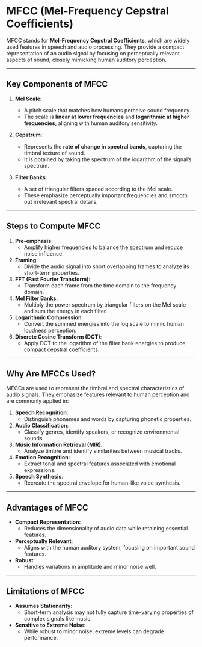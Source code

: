 # MFCC (Mel-Frequency Cepstral Coefficients)

MFCC stands for **Mel-Frequency Cepstral Coefficients**, which are widely used features in speech and audio processing. They provide a compact representation of an audio signal by focusing on perceptually relevant aspects of sound, closely mimicking human auditory perception.

---
## Key Components of MFCC

1. **Mel Scale**:
   - A pitch scale that matches how humans perceive sound frequency.
   - The scale is **linear at lower frequencies** and **logarithmic at higher frequencies**, aligning with human auditory sensitivity.

2. **Cepstrum**:
   - Represents the **rate of change in spectral bands**, capturing the timbral texture of sound.
   - It is obtained by taking the spectrum of the logarithm of the signal’s spectrum.

3. **Filter Banks**:
   - A set of triangular filters spaced according to the Mel scale.
   - These emphasize perceptually important frequencies and smooth out irrelevant spectral details.

---

## Steps to Compute MFCC

1. **Pre-emphasis**:
   - Amplify higher frequencies to balance the spectrum and reduce noise influence.
2. **Framing**:
   - Divide the audio signal into short overlapping frames to analyze its short-term properties.
3. **FFT (Fast Fourier Transform)**:
   - Transform each frame from the time domain to the frequency domain.
4. **Mel Filter Banks**:
   - Multiply the power spectrum by triangular filters on the Mel scale and sum the energy in each filter.
5. **Logarithmic Compression**:
   - Convert the summed energies into the log scale to mimic human loudness perception.
6. **Discrete Cosine Transform (DCT)**:
   - Apply DCT to the logarithm of the filter bank energies to produce compact cepstral coefficients.

---

## Why Are MFCCs Used?

MFCCs are used to represent the timbral and spectral characteristics of audio signals. They emphasize features relevant to human perception and are commonly applied in:

1. **Speech Recognition**:
   - Distinguish phonemes and words by capturing phonetic properties.
2. **Audio Classification**:
   - Classify genres, identify speakers, or recognize environmental sounds.
3. **Music Information Retrieval (MIR)**:
   - Analyze timbre and identify similarities between musical tracks.
4. **Emotion Recognition**:
   - Extract tonal and spectral features associated with emotional expressions.
5. **Speech Synthesis**:
   - Recreate the spectral envelope for human-like voice synthesis.

---

## Advantages of MFCC

- **Compact Representation**:
  - Reduces the dimensionality of audio data while retaining essential features.
- **Perceptually Relevant**:
  - Aligns with the human auditory system, focusing on important sound features.
- **Robust**:
  - Handles variations in amplitude and minor noise well.

---

## Limitations of MFCC

- **Assumes Stationarity**:
  - Short-term analysis may not fully capture time-varying properties of complex signals like music.
- **Sensitive to Extreme Noise**:
  - While robust to minor noise, extreme levels can degrade performance.

